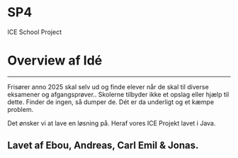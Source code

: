 # SP4
ICE School Project

# Overview af Idé
__________________

Frisører anno 2025 skal selv ud og finde elever når de skal til diverse eksamener og afgangsprøver..
Skolerne tilbyder ikke et opslag eller hjælp til dette.
Finder de ingen, så dumper de. Dét er da underligt og et kæmpe problem.

Det ønsker vi at lave en løsning på. Heraf vores ICE Projekt lavet i Java.

## Lavet af Ebou, Andreas, Carl Emil & Jonas.

